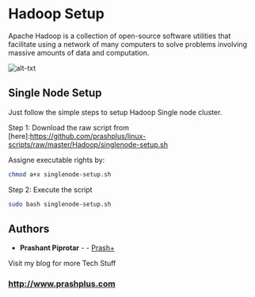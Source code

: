 # Hadoop Setup

Apache Hadoop is a collection of open-source software utilities that facilitate using a network of many computers to solve problems involving massive amounts of data and computation.

![alt-txt](http://hadoop.apache.org/images/hadoop-logo.jpg)

## Single Node Setup

Just follow the simple steps to setup Hadoop Single node cluster.

Step 1: Download the raw script from [here]:<https://github.com/prashplus/linux-scripts/raw/master/Hadoop/singlenode-setup.sh>

Assigne executable rights by:

```bash
chmod a+x singlenode-setup.sh
```

Step 2: Execute the script

```bash
sudo bash singlenode-setup.sh
```


## Authors

* **Prashant Piprotar** - - [Prash+](https://github.com/prashplus)

Visit my blog for more Tech Stuff
### http://www.prashplus.com
